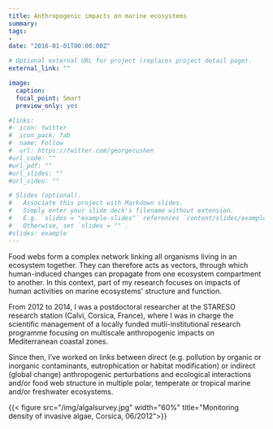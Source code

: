 ```yaml
---
title: Anthropogenic impacts on marine ecosystems
summary:
tags:
-
date: "2016-01-01T00:00:00Z"

# Optional external URL for project (replaces project detail page).
external_link: ""

image:
  caption:
  focal_point: Smart
  preview_only: yes

#links:
#- icon: twitter
#  icon_pack: fab
#  name: Follow
#  url: https://twitter.com/georgecushen
#url_code: ""
#url_pdf: ""
#url_slides: ""
#url_video: ""

# Slides (optional).
#   Associate this project with Markdown slides.
#   Simply enter your slide deck's filename without extension.
#   E.g. `slides = "example-slides"` references `content/slides/example-slides.md`.
#   Otherwise, set `slides = ""`.
#slides: example
---
```

Food webs form a complex network linking all organisms living in an ecosystem together. They can therefore acts as vectors, through which human-induced changes can propagate from one ecosystem compartment to another. In this context, part of my research focuses on impacts of human activities on marine ecosystems' structure and function.

From 2012 to 2014, I was a postdoctoral researcher at the STARESO research station (Calvi, Corsica, France), where I was in charge the scientific management of a locally funded mutli-institutional research programme focusing on multiscale anthropogenic impacts on Mediterranean coastal zones.

Since then, I’ve worked on links between direct (e.g. pollution by organic or inorganic contaminants, eutrophication or habitat modification) or indirect (global change) anthropogenic perturbations and ecological interactions and/or food web structure in multiple polar, temperate or tropical marine and/or freshwater ecosystems.

{{< figure src="/img/algalsurvey.jpg" width="60%" title="Monitoring density of invasive algae, Corsica, 06/2012">}}
